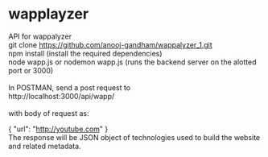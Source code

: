 # wapplayzer
API for wappalyzer
<br />
git clone https://github.com/anooj-gandham/wappalyzer_1.git<br />
npm install (install the required dependencies)<br />
node wapp.js or nodemon wapp.js (runs the backend server on the alotted port or 3000)<br />
<br />
In POSTMAN, send a post request to <br />
http://localhost:3000/api/wapp/ <br />
<br />
with body of request as: <br />

{
  "url": "http://youtube.com"
} 
<br />
The response will be JSON object of technologies used to build the website and related metadata.<br />
